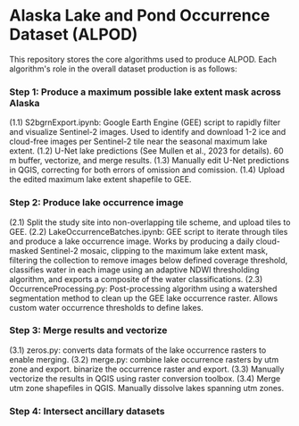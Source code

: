 # Alaska Lake and Pond Occurrence Dataset (ALPOD)
This repository stores the core algorithms used to produce ALPOD. Each algorithm's role in the overall dataset production is as follows:

### Step 1: Produce a maximum possible lake extent mask across Alaska ##
(1.1) S2bgrnExport.ipynb: Google Earth Engine (GEE) script to rapidly filter and visualize Sentinel-2 images. Used to identify and download 1-2 ice and cloud-free images per Sentinel-2 tile near the seasonal maximum lake extent.
(1.2) U-Net lake predictions (See Mullen et al., 2023 for details). 60 m buffer, vectorize, and merge results.
(1.3) Manually edit U-Net predictions in QGIS, correcting for both errors of omission and comission.
(1.4) Upload the edited maximum lake extent shapefile to GEE.


### Step 2: Produce lake occurrence image
(2.1) Split the study site into non-overlapping tile scheme, and upload tiles to GEE.
(2.2) LakeOccurrenceBatches.ipynb: GEE script to iterate through tiles and produce a lake occurrence image. Works by producing a daily cloud-masked Sentinel-2 mosaic, clipping to the maximum lake extent mask, filtering the collection to remove images below defined coverage threshold, classifies water in each image using an adaptive NDWI thresholding algorithm, and exports a composite of the water classifications.
(2.3) OccurrenceProcessing.py: Post-processing algorithm using a watershed segmentation method to clean up the GEE lake occurrence raster. Allows custom water occurrence thresholds to define lakes.

### Step 3: Merge results and vectorize
(3.1) zeros.py: converts data formats of the lake occurrence rasters to enable merging.
(3.2) merge.py: combine lake occurrence rasters by utm zone and export. binarize the occurrence raster and export.
(3.3) Manually vectorize the results in QGIS using raster conversion toolbox.
(3.4) Merge utm zone shapefiles in QGIS. Manually dissolve lakes spanning utm zones.

### Step 4: Intersect ancillary datasets
